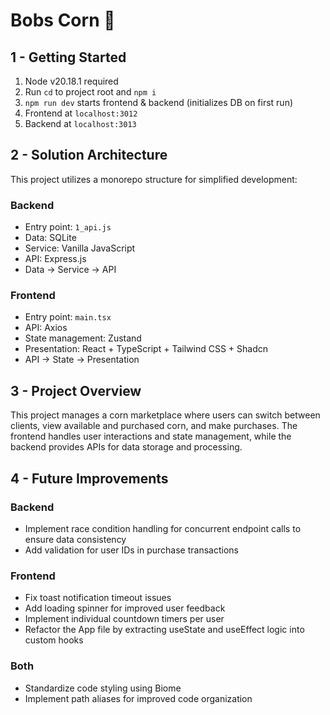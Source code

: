 # Bobs Corn 🌽

## 1 - Getting Started

1. Node v20.18.1 required
2. Run `cd` to project root and `npm i`
3. `npm run dev` starts frontend & backend (initializes DB on first run)
4. Frontend at `localhost:3012`
5. Backend at `localhost:3013`

## 2 - Solution Architecture

This project utilizes a monorepo structure for simplified development:

### Backend
- Entry point: `1_api.js`
- Data: SQLite
- Service: Vanilla JavaScript
- API: Express.js
- Data -> Service -> API

### Frontend
- Entry point: `main.tsx`
- API: Axios
- State management: Zustand
- Presentation: React + TypeScript + Tailwind CSS + Shadcn
- API -> State -> Presentation

## 3 - Project Overview

This project manages a corn marketplace where users can switch between clients, view available and purchased corn, and make purchases. The frontend handles user interactions and state management, while the backend provides APIs for data storage and processing.

## 4 - Future Improvements

### Backend
- Implement race condition handling for concurrent endpoint calls to ensure data consistency
- Add validation for user IDs in purchase transactions

### Frontend
- Fix toast notification timeout issues
- Add loading spinner for improved user feedback
- Implement individual countdown timers per user
- Refactor the App file by extracting useState and useEffect logic into custom hooks

### Both
- Standardize code styling using Biome
- Implement path aliases for improved code organization